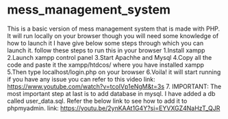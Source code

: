 # mess_management_system
This is a basic version of mess management system that is made with PHP. It will run locally on your browser though you will need some knowledge of how to launch it
I have give below some steps through which you can launch it.
follow these steps to run this in your browser
1.Install xampp
2.Launch xampp control panel 
3.Start Apachhe and Mysql
4.Copy all the code and paste it the xampp/htdcos/ where you have installed xampp
5.Then type localhost/login.php on your browser
6.Voila! it will start running if you have any issue you can refer to this video link: https://www.youtube.com/watch?v=tcoIVp1eNgM&t=3s
7. IMPORTANT: The most important step at last is to add database in mysql. I have added a db called user_data.sql. Refer the below link to see how to add it to phpmyadmin. link: https://youtu.be/2ynKAAt1G4Y?si=EYVXGZ4NaHzT_QJR
